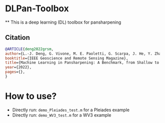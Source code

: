 # DLPan-Toolbox

** This is a deep learning (DL) toolbox for pansharpening


## Citation
```bibtex
@ARTICLE{deng2022grsm,
author={L.-J. Deng, G. Vivone, M. E. Paoletti, G. Scarpa, J. He, Y. Zhang, J. Chanussot, and A. Plaza},
booktitle={IEEE Geoscience and Remote Sensing Magazine},
title={Machine Learning in Pansharpening: A Benchmark, from Shallow to Deep Networks},
year={2022},
pages={},
}
```


# How to use?
- Directly run: ``demo_Pleiades_test.m`` for a Pleiades example
- Directly run: ``demo_WV3_test.m`` for a WV3 example
